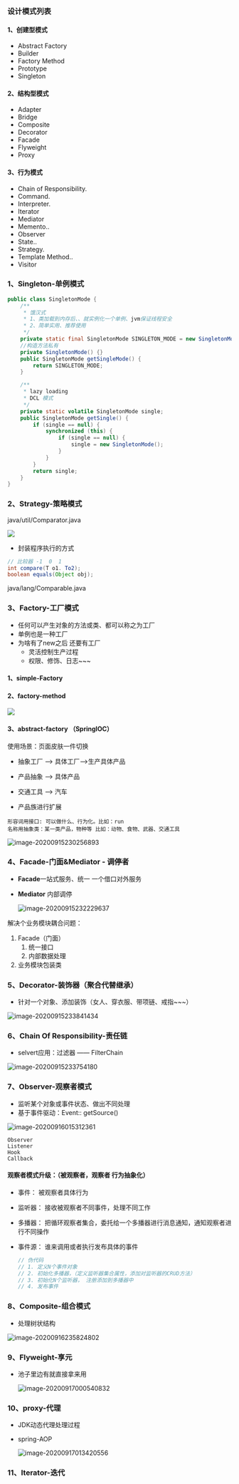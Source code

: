 ### **设计模式列表**

#### 1、创建型模式

-  Abstract Factory
- Builder 
- Factory Method
- Prototype
- Singleton

#### 2、结构型模式

- Adapter
- Bridge
- Composite
- Decorator
- Facade
- Flyweight
- Proxy

#### 3、行为模式

- Chain of Responsibility. 
- Command. 
-  Interpreter. 
-  Iterator 
-  Mediator
- Memento.. 
- Observer 
- State.. 
- Strategy. 
- Template Method.. 
- Visitor

### **1、Singleton-单例模式**

```java
public class SingletonMode {
    /**
     * 饿汉式
     * 1、类加载到内存后、、就实例化一个单例、jvm保证线程安全
     * 2、简单实用、推荐使用
     */
    private static final SingletonMode SINGLETON_MODE = new SingletonMode();
    //构造方法私有
    private SingletonMode() {}
    public SingletonMode getSingleMode() {
        return SINGLETON_MODE;
    }

    /**
     * lazy loading
     * DCL 模式
     */
    private static volatile SingletonMode single;
    public SingletonMode getSingle() {
        if (single == null) {
            synchronized (this) {
                if (single == null) {
                    single = new SingletonMode();
                }
            }
        }
        return single;
    }
}
```

### 2、Strategy-策略模式

java/util/Comparator.java

![](images/策略模式-类图.png)

- 封装程序执行的方式

```java
// 比较器 -1  0  1
int compare(T o1. To2);
boolean equals(Object obj);
```

java/lang/Comparable.java

### 3、Factory-工厂模式

- 任何可以产生对象的方法或类、都可以称之为工厂
- 单例也是一种工厂
- 为啥有了new之后 还要有工厂
  - 灵活控制生产过程
  - 权限、修饰、日志~~~

#### 1、simple-Factory

#### 2、factory-method

![](images/简单工厂.png)



#### 3、abstract-factory （SpringIOC）

使用场景：页面皮肤一件切换

- 抽象工厂 ——> 具体工厂——>生产具体产品
- 产品抽象 ——> 具体产品
- 交通工具 ——> 汽车

- 产品族进行扩展

```
形容词用接口: 可以做什么、行为化。比如：run
名称用抽象类：某一类产品，物种等 比如：动物、食物、武器、交通工具
```

![image-20200915230256893](images\抽象工厂.png)

### 4、Facade-门面&Mediator - 调停者

- **Facade**一站式服务、统一 一个借口对外服务

- **Mediator** 内部调停

  ![image-20200915232229637](images\对内-Mediator.png)

解决个业务模块耦合问题：

1. Facade（门面）
   1. 统一接口
   2. 内部数据处理
2. 业务模块包装类

### 5、Decorator-装饰器（聚合代替继承）

- 针对一个对象、添加装饰（女人、穿衣服、带项链、戒指~~~）

![image-20200915233841434](images\装饰器.png)

### 6、Chain Of Responsibility-责任链

- selvert应用：过滤器 —— FilterChain

![image-20200915233754180](images\责任链.png)

### 7、Observer-观察者模式

- 监听某个对象或事件状态、做出不同处理
- 基于事件驱动：Event:: getSource()

![image-20200916015312361](images\Observer观察者模式.png)

```
Observer
Listener
Hook
Callback
```

#### 观察者模式升级：（被观察者，观察者 行为抽象化）

- 事件： 被观察者具体行为

- 监听器： 接收被观察者不同事件，处理不同工作

- 多播器： 把循环观察者集合，委托给一个多播器进行消息通知，通知观察者进行不同操作

- 事件源： 谁来调用或者执行发布具体的事件

  ```java
  // 伪代码
  // 1. 定义N个事件对象
  // 2. 初始化多播器，（定义监听器集合属性，添加对监听器的CRUD方法）
  // 3. 初始化N个监听器， 注册添加到多播器中
  // 4. 发布事件
  ```

  

### 8、Composite-组合模式

- 处理树状结构

![image-20200916235824802](images\composite组合模式.png)



### 9、Flyweight-享元

- 池子里边有就直接拿来用

  ![image-20200917000540832](images\Flyweight-享元模式.png)

### 10、proxy-代理

- JDK动态代理处理过程

- spring-AOP

  ![image-20200917013420556](images\JDK动态代理过程.png)

### 11、Iterator-迭代